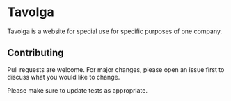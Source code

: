 # Tavolga

Tavolga is a website for special use for specific purposes of one company.


## Contributing
Pull requests are welcome. For major changes, please open an issue first to discuss what you would like to change.

Please make sure to update tests as appropriate.
